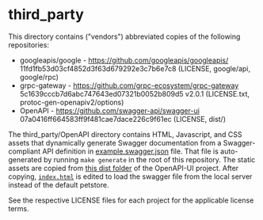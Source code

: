 # third_party
This directory contains ("vendors") abbreviated copies of the following repositories:

* googleapis/google - https://github.com/googleapis/googleapis/ 11fd1fb53d03cf4852d3f63d679292e3c7b6e7c8 (LICENSE, google/api, google/rpc)
* grpc-gateway - https://github.com/grpc-ecosystem/grpc-gateway 5c1639cccb7d6abc747643ed07321b0052b809d5 v2.0.1 (LICENSE.txt, protoc-gen-openapiv2/options)
* OpenAPI - https://github.com/swagger-api/swagger-ui 07a0416ff664583ff9f481cae7dace226c9f61ec (LICENSE, dist/)

The third_party/OpenAPI directory contains HTML, Javascript,
and CSS assets that dynamically generate Swagger documentation from a
Swagger-compliant API definition in [example.swagger.json](./OpenAPI/example.swagger.json)
file. That file is auto-generated by running `make generate` in the root
of this repository. The static assets are copied from
[this dist folder](https://github.com/swagger-api/swagger-ui/tree/master/dist)
of the OpenAPI-UI project. After copying, [`index.html`](./OpenAPI/index.html)
is edited to load the swagger file from the local server instead of the default petstore.

See the respective LICENSE files for each project for the applicable license terms.
